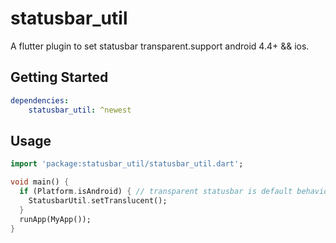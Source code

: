 # statusbar_util

A flutter plugin to set statusbar transparent.support android 4.4+ && ios.

## Getting Started

```yaml
dependencies:
    statusbar_util: ^newest
```

## Usage
```dart
import 'package:statusbar_util/statusbar_util.dart';

void main() {
  if (Platform.isAndroid) { // transparent statusbar is default behavior in ios
    StatusbarUtil.setTranslucent();
  }
  runApp(MyApp());
}
```
